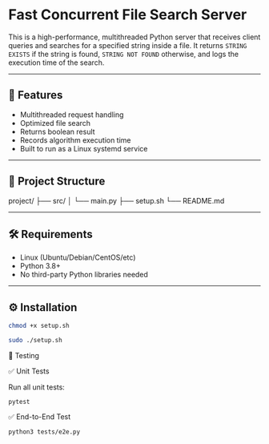 # Fast Concurrent File Search Server

This is a high-performance, multithreaded Python server that receives client queries and searches for a specified string inside a file. It returns `STRING EXISTS` if the string is found, `STRING NOT FOUND` otherwise, and logs the execution time of the search.

---

## 🧩 Features

- Multithreaded request handling
- Optimized file search
- Returns boolean result
- Records algorithm execution time
- Built to run as a Linux systemd service

---

## 📁 Project Structure

project/ ├── src/ │ └── main.py ├── setup.sh └── README.md

---

## 🛠 Requirements

- Linux (Ubuntu/Debian/CentOS/etc)
- Python 3.8+
- No third-party Python libraries needed

---

## ⚙️ Installation

```bash
chmod +x setup.sh

sudo ./setup.sh
```



🧪 Testing

✅ Unit Tests

Run all unit tests:

```
pytest
```

✅ End-to-End Test

```
python3 tests/e2e.py
```

